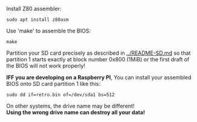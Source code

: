 
Install Z80 assembler:
```
sudo apt install z80asm
```

Use 'make' to assemble the BIOS:
```
make
```

Partition your SD card precisely as described in [../README-SD.md](../README-SD.md) 
so that partition 1 starts exactly at block number 0x800 (1MiB) or the first draft 
of the BIOS will not work properly!

**IFF you are developing on a Raspberry PI**, You can install your assembled BIOS 
onto SD card partition 1 like this:

```
sudo dd if=retro.bin of=/dev/sda1 bs=512
```

On other systems, the drive name may be different!  
**Using the wrong drive name can destroy all your data!**
